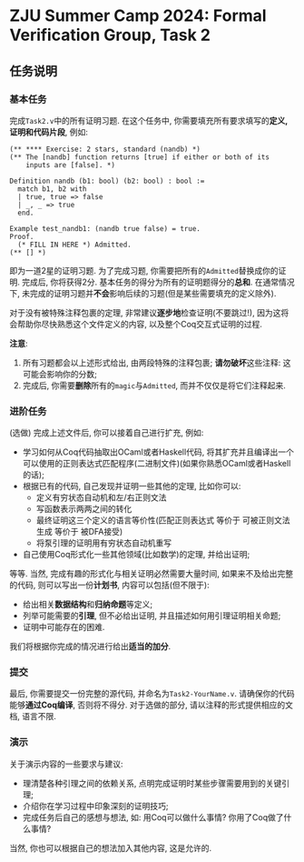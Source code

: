 # ZJU Summer Camp 2024: Formal Verification Group, Task 2

## 任务说明

### 基本任务

完成`Task2.v`中的所有证明习题.
在这个任务中, 你需要填充所有要求填写的**定义, 证明和代码片段**, 例如:
```coq
(** **** Exercise: 2 stars, standard (nandb) *)
(** The [nandb] function returns [true] if either or both of its
    inputs are [false]. *)

Definition nandb (b1: bool) (b2: bool) : bool :=
  match b1, b2 with
  | true, true => false
  | _, _ => true
  end.

Example test_nandb1: (nandb true false) = true.
Proof.
  (* FILL IN HERE *) Admitted.
(** [] *)
```
即为一道2星的证明习题. 为了完成习题, 你需要把所有的`Admitted`替换成你的证明.
完成后, 你将获得2分. 基本任务的得分为所有的证明题得分的**总和**.
在通常情况下, 未完成的证明习题并**不会**影响后续的习题(但是某些需要填充的定义除外).

对于没有被特殊注释包裹的定理, 非常建议**逐步地**检查证明(不要跳过!),
因为这将会帮助你尽快熟悉这个文件定义的内容, 以及整个Coq交互式证明的过程.

**注意**:
1. 所有习题都会以上述形式给出, 由两段特殊的注释包裹; **请勿破坏**这些注释: 这可能会影响你的分数;
2. 完成后, 你需要**删除**所有的`magic`与`Admitted`, 而并不仅仅是将它们注释起来.

### 进阶任务

(选做) 完成上述文件后, 你可以接着自己进行扩充, 例如:
- 学习如何从Coq代码抽取出OCaml或者Haskell代码, 将其扩充并且编译出一个可以使用的正则表达式匹配程序(二进制文件)(如果你熟悉OCaml或者Haskell的话);
- 根据已有的代码, 自己发现并证明一些其他的定理, 比如你可以:
  - 定义有穷状态自动机和左/右正则文法
  - 写函数表示两两之间的转化
  - 最终证明这三个定义的语言等价性(匹配正则表达式 等价于 可被正则文法生成 等价于 被DFA接受)
  - 将泵引理的证明用有穷状态自动机重写
- 自己使用Coq形式化一些其他领域(比如数学)的定理, 并给出证明;

等等. 当然, 完成有趣的形式化与相关证明必然需要大量时间, 如果来不及给出完整的代码,
则可以写出一份**计划书**, 内容可以包括(但不限于):
- 给出相关**数据结构**和**归纳命题**等定义;
- 列举可能需要的**引理**, 但不必给出证明, 并且描述如何用引理证明相关命题;
- 证明中可能存在的困难.

我们将根据你完成的情况进行给出**适当的加分**.

### 提交

最后, 你需要提交一份完整的源代码, 并命名为`Task2-YourName.v`.
请确保你的代码能够**通过Coq编译**, 否则将不得分.
对于选做的部分, 请以注释的形式提供相应的文档, 语言不限.

### 演示

关于演示内容的一些要求与建议:
- 理清楚各种引理之间的依赖关系, 点明完成证明时某些步骤需要用到的关键引理;
- 介绍你在学习过程中印象深刻的证明技巧;
- 完成任务后自己的感想与想法, 如: 用Coq可以做什么事情? 你用了Coq做了什么事情?

当然, 你也可以根据自己的想法加入其他内容, 这是允许的.
